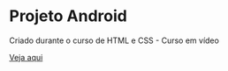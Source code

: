 # Projeto Android
 Criado durante o curso de HTML e CSS - Curso em vídeo

<a href="https://diamondarms.github.io/Projeto-Android/"> Veja aqui </a>
